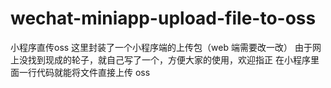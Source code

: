 # wechat-miniapp-upload-file-to-oss
小程序直传oss
这里封装了一个小程序端的上传包（web 端需要改一改）
由于网上没找到现成的轮子，就自己写了一个，方便大家的使用，欢迎指正
在小程序里面一行代码就能将文件直接上传 oss

